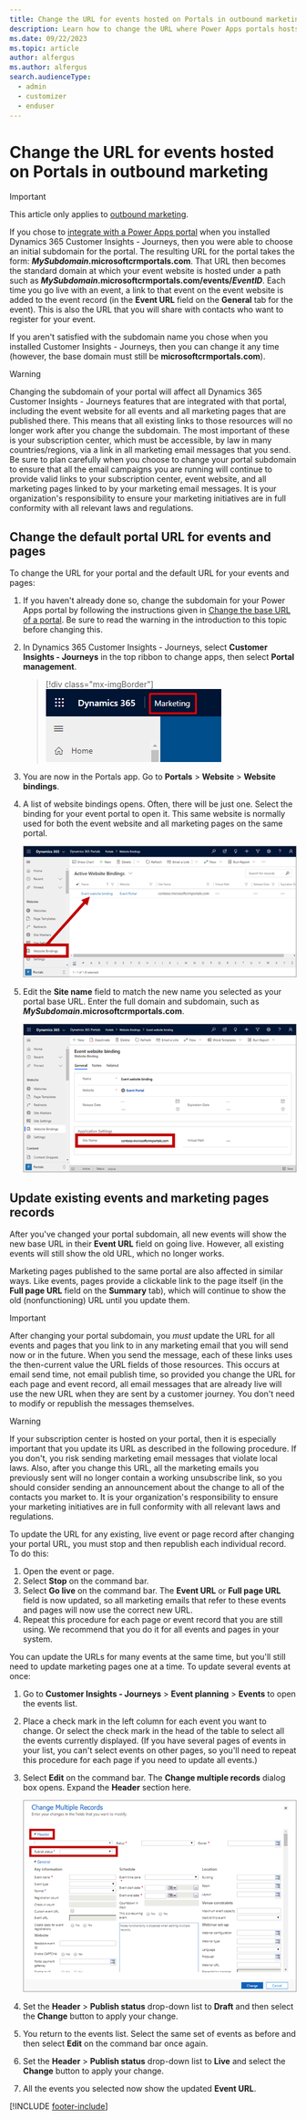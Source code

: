 ```yaml
---
title: Change the URL for events hosted on Portals in outbound marketing
description: Learn how to change the URL where Power Apps portals hosts your events in outbound marketing.
ms.date: 09/22/2023
ms.topic: article
author: alfergus
ms.author: alfergus
search.audienceType: 
  - admin
  - customizer
  - enduser
---
```


# Change the URL for events hosted on Portals in outbound marketing

> [!IMPORTANT]
> This article only applies to [outbound marketing](/dynamics365/marketing/user-guide).

If you chose to [integrate with a Power Apps portal](portal-optional.md) when you installed Dynamics 365 Customer Insights - Journeys, then you were able to choose an initial subdomain for the portal. The resulting URL for the portal takes the form: **_MySubdomain_.microsoftcrmportals.com**. That URL then becomes the standard domain at which your event website is hosted under a path such as **_MySubdomain_.microsoftcrmportals.com/events/_EventID_**. Each time you go live with an event, a link to that event on the event website is added to the event record (in the **Event URL** field on the **General** tab for the event). This is also the URL that you will share with contacts who want to register for your event.

If you aren't satisfied with the subdomain name you chose when you installed Customer Insights - Journeys, then you can change it any time (however, the base domain must still be **microsoftcrmportals.com**).

> [!WARNING]
> Changing the subdomain of your portal will affect all Dynamics 365 Customer Insights - Journeys features that are integrated with that portal, including the event website for all events and all marketing pages that are published there. This means that all existing links to those resources will no longer work after you change the subdomain. The most important of these is your subscription center, which must be accessible, by law in many countries/regions, via a link in all marketing email messages that you send. Be sure to plan carefully when you choose to change your portal subdomain to ensure that all the email campaigns you are running will continue to provide valid links to your subscription center, event website, and all marketing pages linked to by your marketing email messages. It is your organization's responsibility to ensure your marketing initiatives are in full conformity with all relevant laws and regulations.

## Change the default portal URL for events and pages

To change the URL for your portal and the default URL for your events and pages:

1. If you haven't already done so, change the subdomain for your Power Apps portal by following the instructions given in [Change the base URL of a portal](/powerapps/maker/portals/admin/change-base-url). Be sure to read the warning in the introduction to this topic before changing this.

1. In Dynamics 365 Customer Insights - Journeys, select **Customer Insights - Journeys** in the top ribbon to change apps, then select **Portal management**.

    > [!div class="mx-imgBorder"]
    > ![Open the Portals app.](media/app-selector-portals2.png)

1. You are now in the Portals app. Go to **Portals** > **Website** > **Website bindings**.

1. A list of website bindings opens. Often, there will be just one. Select the binding for your event portal to open it. This same website is normally used for both the event website and all marketing pages on the same portal.

    ![Open your event website binding.](media/event-website-binding.png "Open your event website binding")

1. Edit the **Site name** field to match the new name you selected as your portal base URL. Enter the full domain and subdomain, such as **_MySubdomain_.microsoftcrmportals.com**.

    ![Edit the site name for your binding.](media/event-website-site-name.png "Edit the site name for your binding")


## Update existing events and marketing pages records

After you've changed your portal subdomain, all new events will show the new base URL in their **Event URL** field on going live. However, all existing events will still show the old URL, which no longer works.

Marketing pages published to the same portal are also affected in similar ways. Like events, pages provide a clickable link to the page itself (in the **Full page URL** field on the **Summary** tab), which will continue to show the old (nonfunctioning) URL until you update them.

> [!IMPORTANT]
> After changing your portal subdomain, you _must_ update the URL for all events and pages that you link to in any marketing email that you will send now or in the future. When you send the message, each of these links uses the then-current value the URL fields of those resources. This occurs at email send time, not email publish time, so provided you change the URL for each page and event record, all email messages that are already live will use the new URL when they are sent by a customer journey. You don't need to modify or republish the messages themselves.

> [!WARNING]
> If your subscription center is hosted on your portal, then it is especially important that you update its URL as described in the following procedure. If you don't, you risk sending marketing email messages that violate local laws. Also, after you change this URL, all the marketing emails you previously sent will no longer contain a working unsubscribe link, so you should consider sending an announcement about the change to all of the contacts you market to. It is your organization's responsibility to ensure your marketing initiatives are in full conformity with all relevant laws and regulations.

To update the URL for any existing, live event or page record after changing your portal URL, you must stop and then republish each individual record. To do this:

1. Open the event or page.
1. Select **Stop** on the command bar.
1. Select **Go live** on the command bar. The **Event URL** or **Full page URL** field is now updated, so all marketing emails that refer to these events and pages will now use the correct new URL.
1. Repeat this procedure for each page or event record that you are still using. We recommend that you do it for all events and pages in your system.

You can update the URLs for many events at the same time, but you'll still need to update marketing pages one at a time. To update several events at once:

1. Go to **Customer Insights - Journeys** > **Event planning** > **Events** to open the events list.

1. Place a check mark in the left column for each event you want to change. Or select the check mark in the head of the table to select all the events currently displayed. (If you have several pages of events in your list, you can't select events on other pages, so you'll need to repeat this procedure for each page if you need to update all events.)

1. Select **Edit** on the command bar. The **Change multiple records** dialog box opens. Expand the **Header** section here.

    ![The publish-status setting.](media/change-multiple-records.png "The publish-status setting")

1. Set the **Header** > **Publish status** drop-down list to **Draft** and then select the **Change** button to apply your change.

1. You return to the events list. Select the same set of events as before and then select **Edit** on the command bar once again.

1. Set the **Header** > **Publish status** drop-down list to **Live** and select the **Change** button to apply your change.

1. All the events you selected now show the updated **Event URL**.

[!INCLUDE [footer-include](./includes/footer-banner.md)]
